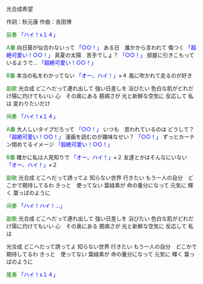 光合成希望

作詞：秋元康
作曲：吉田博

<font color=green>前奏</font>
<font color=blue>「ハイ！x１４」</font> 

<font color=green>A番</font>
向日葵が似合わないって <font color=blue>「○○！」</font> 
ある日　誰かから言われて
傷つく <font color=blue>「超絶可愛い！○○！」</font> 
真夏の太陽　苦手でしょ？ <font color=blue>「○○！」</font> 
部屋に引きこもっているようで… <font color=blue>「超絶可愛い！○○！」</font> 

<font color=green>B番</font>
本当の私をわかってない <font color=blue>「オー、ハイ！」</font>×４ 
風に吹かれて走るのが好き

<font color=green>副歌</font>
光合成
どこへだって連れ出して
強い日差しを
浴びたい
色白な肌がどれだけ陽に灼けてもいい
心　その奥にある
臆病さが
光と新鮮な空気に
反応して
私は
変わりたいだけ

<font color=green>间奏</font>
<font color=blue>「ハイ！x１４」</font> 

<font color=green>A番</font>
大人しいタイプだろって <font color=blue>「○○！」</font> 
いつも　思われているのは
どうして？ <font color=blue>「超絶可愛い！○○！」</font> 
漫画を読むのが趣味なせい？ <font color=blue>「○○！」</font> 
ずっとカーテン閉めてるイメージ <font color=blue>「超絶可愛い！○○！」</font> 

<font color=green>B番</font>
確かに私は人見知りで <font color=blue>「オー、ハイ！」</font>×２ 
友達とかはそんなにいない <font color=blue>「オー、ハイ！」</font>×２ 

<font color=green>副歌</font>
光合成
どこへだって誘ってよ
知らない世界
行きたい
もう一人の自分　どこかで期待してるわ
きっと　使ってない
葉緑素が
命の養分になって
元気に
輝く
葉っぱのように

<font color=green>间奏</font>
<font color=blue>「ハイ！ハイ！…」</font> 

<font color=green>副歌</font>
光合成
どこへだって連れ出して
強い日差しを
浴びたい
色白な肌がどれだけ陽に灼けてもいい
心　その奥にある
臆病さが
光と新鮮な空気に
反応して
私は

光合成
どこへだって誘ってよ
知らない世界
行きたい
もう一人の自分　どこかで期待してるわ
きっと　使ってない
葉緑素が
命の養分になって
元気に
輝く
葉っぱのように

<font color=green>尾奏</font>
<font color=blue>「ハイ！x１４」</font> 
